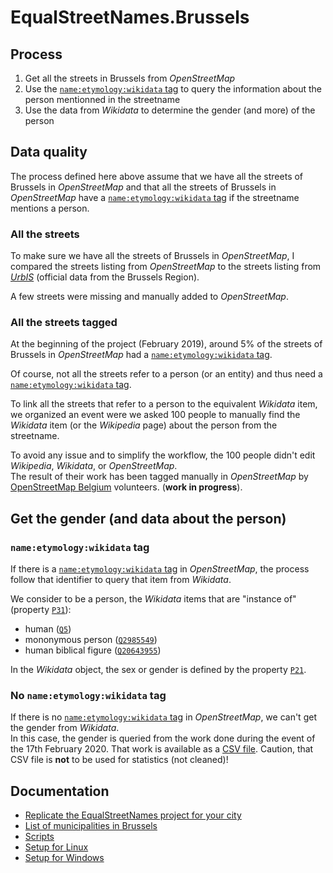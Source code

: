 # EqualStreetNames.Brussels

## Process

1. Get all the streets in Brussels from _OpenStreetMap_
2. Use the [`name:etymology:wikidata` tag](https://wiki.openstreetmap.org/wiki/Key:name:etymology:wikidata) to query the information about the person mentionned in the streetname
3. Use the data from _Wikidata_ to determine the gender (and more) of the person

## Data quality

The process defined here above assume that we have all the streets of Brussels in _OpenStreetMap_ and that all the streets of Brussels in _OpenStreetMap_ have a [`name:etymology:wikidata` tag](https://wiki.openstreetmap.org/wiki/Key:name:etymology:wikidata) if the streetname mentions a person.

### All the streets

To make sure we have all the streets of Brussels in _OpenStreetMap_, I compared the streets listing from _OpenStreetMap_ to the streets listing from [_UrbIS_](https://bric.brussels/en/our-solutions/urbis-solutions/urbis-data) (official data from the Brussels Region).

A few streets were missing and manually added to _OpenStreetMap_.

### All the streets tagged

At the beginning of the project (February 2019), around 5% of the streets of Brussels in _OpenStreetMap_ had a [`name:etymology:wikidata` tag](https://wiki.openstreetmap.org/wiki/Key:name:etymology:wikidata).

Of course, not all the streets refer to a person (or an entity) and thus need a [`name:etymology:wikidata` tag](https://wiki.openstreetmap.org/wiki/Key:name:etymology:wikidata).

To link all the streets that refer to a person to the equivalent _Wikidata_ item, we organized an event were we asked 100 people to manually find the _Wikidata_ item (or the _Wikipedia_ page) about the person from the streetname.

To avoid any issue and to simplify the workflow, the 100 people didn't edit _Wikipedia_, _Wikidata_, or _OpenStreetMap_.  
The result of their work has been tagged manually in _OpenStreetMap_ by [OpenStreetMap Belgium](https://openstreetmap.be/) volunteers. (**work in progress**).

## Get the gender (and data about the person)

### `name:etymology:wikidata` tag

If there is a [`name:etymology:wikidata` tag](https://wiki.openstreetmap.org/wiki/Key:name:etymology:wikidata) in _OpenStreetMap_, the process follow that identifier to query that item from _Wikidata_.

We consider to be a person, the _Wikidata_ items that are "instance of" (property [`P31`](https://www.wikidata.org/wiki/Property:P31)):

- human ([`Q5`](https://www.wikidata.org/wiki/Q5))
- mononymous person ([`Q2985549`](https://www.wikidata.org/wiki/Q2985549))
- human biblical figure ([`Q20643955`](https://www.wikidata.org/wiki/Q20643955))

In the _Wikidata_ object, the sex or gender is defined by the property [`P21`](https://www.wikidata.org/wiki/Property:P21).

### No `name:etymology:wikidata` tag

If there is no [`name:etymology:wikidata` tag](https://wiki.openstreetmap.org/wiki/Key:name:etymology:wikidata) in _OpenStreetMap_, we can't get the gender from _Wikidata_.  
In this case, the gender is queried from the work done during the event of the 17th February 2020. That work is available as a [CSV file](../data/event-2020-02-17/gender.csv). Caution, that CSV file is **not** to be used for statistics (not cleaned)!

## Documentation

- [Replicate the EqualStreetNames project for your city](./replicate.md)
- [List of municipalities in Brussels](./municipalities.md)
- [Scripts](./scripts/README.md)
- [Setup for Linux](./dev-linux.md)
- [Setup for Windows](./dev-windows.md)
